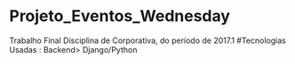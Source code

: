 # Projeto_Eventos_Wednesday
Trabalho Final Disciplina de Corporativa, do período de 2017.1
#Tecnologias Usadas : Backend> Django/Python
